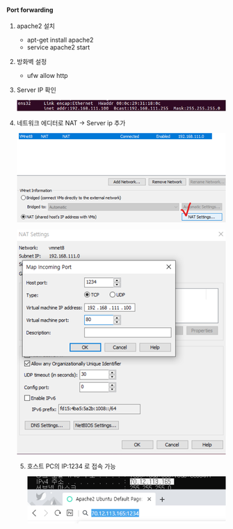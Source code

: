#### Port forwarding

1. apache2 설치

   * apt-get install apache2
   * service apache2 start

2. 방화벽 설정

   * ufw allow http

3. Server IP 확인

   ![image-20191223140302638](./img/image-20191223140302638.png)

4. 네트워크 에디터로 NAT → Server ip 추가

   ![image-20191223140521641](./img/image-20191223140521641.png)

   ![image-20191223141959797](./img/image-20191223141959797.png)

   5. 호스트 PC의 IP:1234 로 접속 가능

      ![image-20191223142131080](./img/image-20191223142131080.png)

      

